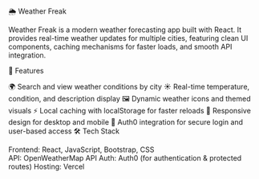 🌦️ Weather Freak

Weather Freak is a modern weather forecasting app built with React. It provides real-time weather updates for multiple cities, featuring clean UI components, caching mechanisms for faster loads, and smooth API integration.

🚀 Features

🌍 Search and view weather conditions by city
☀️ Real-time temperature, condition, and description display
🖼️ Dynamic weather icons and themed visuals
⚡ Local caching with localStorage for faster reloads
📱 Responsive design for desktop and mobile
🔐 Auth0 integration for secure login and user-based access
🛠️ Tech Stack

Frontend: React, JavaScript, Bootstrap, CSS <br>
API: OpenWeatherMap API
Auth: Auth0 (for authentication & protected routes)
Hosting: Vercel
